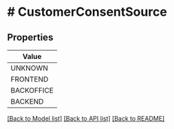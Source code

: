 # # CustomerConsentSource


## Properties 



| Value |
------------ | 
UNKNOWN|&#39;CONSENT_SOURCE_UNKNOWN&#39;
FRONTEND|&#39;CONSENT_SOURCE_FRONTEND&#39;
BACKOFFICE|&#39;CONSENT_SOURCE_BACKOFFICE&#39;
BACKEND|&#39;CONSENT_SOURCE_BACKEND&#39;

[[Back to Model list]](../../README.md#models) [[Back to API list]](../../README.md#endpoints) [[Back to README]](../../README.md)

